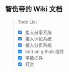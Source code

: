 ## 智伤帝的 Wiki 文档

> Todo List
> - [x] 接入分享系统
> - [x] 接入评论系统
> - [x] 接入分页系统
> - [x] edit on github 插件
> - [x] 字数插件
> - [x] 打赏


